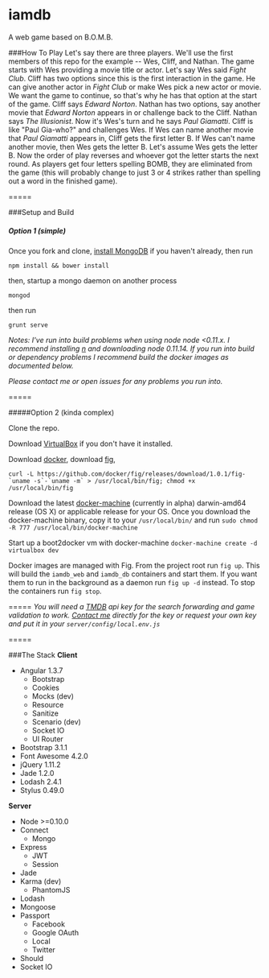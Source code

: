 iamdb
=====
A web game based on B.O.M.B.

###How To Play
Let's say there are three players.  We'll use the first members of this repo for the example -- Wes, Cliff, and Nathan.
The game starts with Wes providing a movie title or actor.  Let's say Wes said *Fight Club*.  Cliff has two options since this is the first interaction in the game.  He can give another actor in *Fight Club* or make Wes pick a new actor or movie.  We want the game to continue, so that's why he has that option at the start of the game.  Cliff says *Edward Norton*.  Nathan has two options, say another movie that *Edward Norton* appears in or challenge back to the Cliff.  Nathan says *The Illusionist*.  Now it's Wes's turn and he says *Paul Giamatti*.  Cliff is like "Paul Gia-who?" and challenges Wes.  If Wes can name another movie that *Paul Giamatti* appears in, Cliff gets the first letter B.  If Wes can't name another movie, then Wes gets the letter B.  Let's assume Wes gets the letter B.  Now the order of play reverses and whoever got the letter starts the next round.  As players get four letters spelling BOMB, they are eliminated from the game (this will probably change to just 3 or 4 strikes rather than spelling out a word in the finished game).

=====

###Setup and Build
##### Option 1 (simple)

Once you fork and clone, [install MongoDB](http://docs.mongodb.org/manual/tutorial/install-mongodb-on-os-x/) if you haven't already, then run
```
npm install && bower install
```
then, startup a mongo daemon on another process
```
mongod
```
then run
```
grunt serve
```
_Notes:_
_I've run into build problems when using node node <0.11.x.  I recommend installing [n](https://github.com/tj/n) and downloading node 0.11.14.  If you run into build or dependency problems I recommend build the docker images as documented below._

_Please contact me or open issues for any problems you run into._

=====

#####Option 2 (kinda complex)

Clone the repo.

Download [VirtualBox](https://www.virtualbox.org/wiki/Downloads) if you don't have it installed.

Download [docker](https://docs.docker.com/installation/mac/), download [fig](http://www.fig.sh/install.html),

```
curl -L https://github.com/docker/fig/releases/download/1.0.1/fig-`uname -s`-`uname -m` > /usr/local/bin/fig; chmod +x /usr/local/bin/fig
```

Download the latest [docker-machine](https://github.com/docker/machine/releases) (currently in alpha) darwin-amd64 release (OS X) or applicable release for your OS.
Once you download the docker-machine binary, copy it to your `/usr/local/bin/` and run `sudo chmod -R 777 /usr/local/bin/docker-machine`

Start up a boot2docker vm with docker-machine
`docker-machine create -d virtualbox dev`

Docker images are managed with Fig. From the project root run `fig up`. This will build the `iamdb_web` and `iamdb_db` containers and start them.  If you want them to run in the background as a daemon run `fig up -d` instead.  To stop the containers run `fig stop`.

=====
_You will need a [TMDB](https://www.themoviedb.org/documentation/api) api key for the search forwarding and game validation to work.  [Contact me](https://github.com/wescravens) directly for the key or request your own key and put it in your `server/config/local.env.js`_

=====

###The Stack
**Client**
- Angular 1.3.7
    - Bootstrap
    - Cookies
    - Mocks (dev)
    - Resource
    - Sanitize
    - Scenario (dev)
    - Socket IO
    - UI Router
- Bootstrap 3.1.1
- Font Awesome 4.2.0
- jQuery 1.11.2
- Jade 1.2.0
- Lodash 2.4.1
- Stylus 0.49.0

**Server**
- Node >=0.10.0
- Connect
    - Mongo
- Express
    - JWT
    - Session
- Jade
- Karma (dev)
    - PhantomJS
- Lodash
- Mongoose
- Passport
    - Facebook
    - Google OAuth
    - Local
    - Twitter
- Should
- Socket IO


